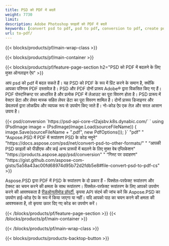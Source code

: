 ```yaml
---
title: PSD को PDF में बदलें
weight: 7730
limit: 
description: Adobe Photoshop फ़ाइलों को PDF में बदलें
keywords: [convert psd to pdf, psd to pdf, conversion to pdf, create pdf from psd, print psd as pdf]
url: to-pdf/
---
```


{{< blocks/products/pf/main-wrap-class >}}

{{< blocks/products/pf/main-container >}}

{{< blocks/products/pf/feature-page-section h2="PSD को PDF में बदलने के लिए मुफ्त ऑनलाइन ऐप" >}}
<p>आप psd को pdf में बदल सकते हैं। यह PSD को PDF के रूप में प्रिंट करने के समान है, क्योंकि आपका परिणाम PDF दस्तावेज़ है। PSD और PDF दोनों प्रारूप Adobe® द्वारा विकसित किए गए हैं। PDF पोस्टस्क्रिप्ट पर आधारित है और प्रत्येक PDF में लेआउट का पूरा विवरण होता है। PSD प्रारूप में वेक्टर डेटा और लेयर मास्क सहित लेयर डेटा का पूरा विवरण शामिल है। दोनों प्रारूप डिजाइनर और डेवलपर्स द्वारा लोकप्रिय और व्यापक रूप से उपयोग किए जाते हैं। नो-कोड ऐप एक तेज़ और सरल आसान उपाय है।</p>
{{< psd/conversion `https://psd-api-core-rl2ajsbv.k8s.dynabic.com/` 
`    using (PsdImage image = (PsdImage)Image.Load(sourceFileName))
    {
        image.Save(sourceFileName + ".pdf", new PdfOptions());
    }` 
	"pdf" "
“Aspose.PSD में PDF में रूपांतरण PSD के कोड नमूने"  "https://docs.aspose.com/psd/net/convert-psd-to-other-formats/" "
“आपकी PSD फ़ाइलों को पीडीएफ और कई अन्य प्रारूपों में बदलने के लिए मुफ्त वेब एप्लिकेशन" "https://products.aspose.app/psd/conversion" "
“गिस्ट पर उदाहरण" "https://gist.github.com/aspose-com-gists/5a58a43ac00fd68974d95b72d2fdb5e8#file-convert-psd-to-pdf-cs" >}}
<p>Aspose.PSD द्वारा PDF में PSD के रूपांतरण के दो प्रकार हैं - पिक्सेल-परफेक्ट रूपांतरण और टेक्स्ट का चयन करने की क्षमता के साथ रूपांतरण। पिक्सेल-परफेक्ट रूपांतरण के लिए आपको उपयोग करने की आवश्यकता है <a href="https://reference.aspose.com/psd/net/aspose.psd.imageloadoptions/psdloadoptions/readonlymode/">रीडऑनलीमोड प्रॉपर्टी</a>, कृपया API संदर्भ की जांच करें कि Aspose.PSD का उपयोग हाई-कोड ऐप के रूप में किया जाएगा या नहीं। यदि आपको पाठ का चयन करने की क्षमता की आवश्यकता है, तो कृपया ऊपर दिए गए कोड का उपयोग करें।</p>
{{< /blocks/products/pf/feature-page-section >}}
{{< /blocks/products/pf/main-container >}}


{{< /blocks/products/pf/main-wrap-class >}}

{{< blocks/products/products-backtop-button >}}
